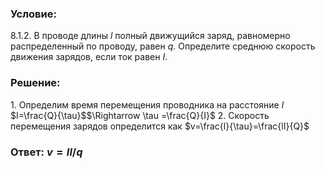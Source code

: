 ###  Условие: 

$8.1.2.$ В проводе длины $l$ полный движущийся заряд, равномерно распределенный по проводу, равен $q$. Определите среднюю скорость движения зарядов, если ток равен $I$. 

###  Решение: 

1\. Определим время перемещения проводника на расстояние $l$ $I=\frac{Q}{\tau}$$\Rightarrow \tau =\frac{Q}{I}$ 2\. Скорость перемещения зарядов определится как $v=\frac{l}{\tau}=\frac{lI}{Q}$ 

###  Ответ: $v = Il/q$ 
